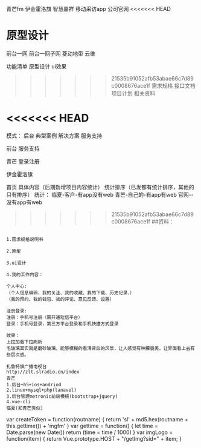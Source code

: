 
青芒fm
伊金霍洛旗
智慧嘉祥
移动采访app
公司官网
<<<<<<< HEAD

原型设计
=======
前台一网
前台一网子网
菱动地带
云维


功能清单
原型设计
ui效果
>>>>>>> 21535b91052afb53abae66c7d89c0008676ace1f
需求规格
接口文档
项目计划
相关资料


<<<<<<< HEAD
=======

模式：
后台
典型案例
解决方案
服务支持

前台
服务支持

青芒
登录注册

伊金霍洛旗


首页 具体内容（后期新增项目内容统计）
统计排序（已发都有统计排序，其他的只有排序）
统计：
临夏-客户-有app没有web
青芒-自己的-有app有web
官网--没有app有web

>>>>>>> 21535b91052afb53abae66c7d89c0008676ace1f
##资料：
```

1.需求规格说明书

2.原型

3.ui设计

4.我的工作内容：

个人中心:
（个人信息编辑、我的关注、我的收藏、我的下载、历史记录、） 
（我的预约、我的钱包、我的评论、意见反馈、设置）

注册登录: 
注册：手机号注册（需开通短信平台）
登录：手机号登录，第三方平台登录和手机快捷方式登录

效果：
上拉加载下拉刷新
毛玻璃其实就是磨砂玻璃，能够模糊的看清背后的风景，让人感觉有种朦胧美，让界面看上去有些层次感。

```

```
扎鲁特旗广播电视台
http://zlt.slradio.cn/index
青芒
1.后台+h5+ios+andriod
2.linux+mysql+php(lanavel)
3.后台管理metronic前端模板(bootstrap+jquery)
4.vue-cli
临夏(和青芒类似)

```


var createToken = function(routname) {
    return 'sl' + md5.hex(routname + this.gettime()) + 'mgfm'
}
var gettime = function() {
    let time = Date.parse(new Date())
    return (time = time / 1000)
}
var imgLogo = function(item) {
    return Vue.prototype.HOST + "/getImg?sid=" + item;
}